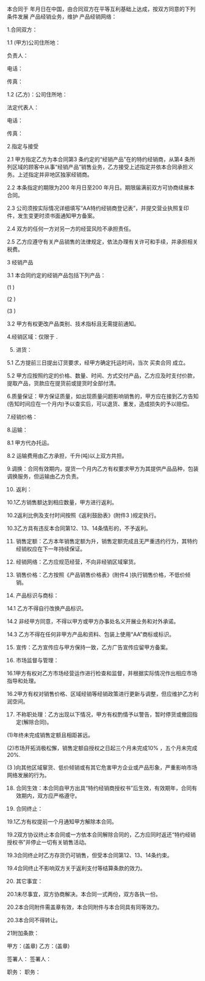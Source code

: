 
 


本合同于           年月日在中国，由合同双方在平等互利基础上达成，按双方同意的下列条件发展        产品经销业务，维护            产品经销网络：


1.合同双方：


1.1 (甲方)公司住所地：


负责人：


电话：


传真：


1.2 (乙方)：公司住所地：


法定代表人：


电话：


传真：


2.指定与接受


2.1 甲方指定乙方为本合同第3 条约定的“经销产品”在的特约经销商，从第4 条所列区域的顾客中从事“经销产品”销售业务，乙方接受上述指定并依本合同承担义务。上述指定并非地区独家经销商。


2.2 本条指定的期限为200 年月日至200 年月日。期限届满前双方可协商续展本合同。


2.3 公司须按实际情况详细填写“AA特约经销商登记表”，并提交营业执照复印件，发生变更时须书面通知甲方备案。


2.4 双方的任何一方对另一方的经营风险不承担责任。


2.5 乙方应遵守有关产品销售的法律规定，依法办理有关许可和手续，并承担相关税费。


3 经销产品


3.1 本合同约定的经销产品包括下列产品：


(1 )


(2 )


(3 )


3.2 甲方有权更改产品类别、技术指标且无需提前通知。


4.经销区域：仅限于 . 


5. 进货：


5.1 乙方提前三日提出订货要求，经甲方确定托运时间，当次
买卖合同
成立。


5.2 甲方应按照约定的价格、数量、时间、方式交付产品，乙方应及时支付价款，提取产品，货款应在提货前或提货时全部付清。


6.质量保证：甲方保证质量，如出现质量问题影响销售的，甲方应在接到乙方告知(告知时间应在一个月内)予以查实后，可以退货、重发，造成损失的予以赔偿。


7.经销价格：


8.运输：


8.1 甲方代办托运。


8.2 运输费用由乙方承担，千升(吨)以上双方共担。


9.调换：合同有效期内，提货一个月内乙方有权要求甲方为其提供产品品种，包装调换服务，但运输由乙方负责。


10. 返利：


10.1乙方销售额达到相应数量，甲方进行返利。


10.2返利比例及支付时间按照《返利鼓励表》(附件3 )规定执行。


10.3乙方具有违反本合同第12、13、14条情形的，不予返利。


11. 销售定额：乙方本年销售定额为升，销售定额完成且无严重违约行为，其特约经销权应在下一年持续保证。


12. 经销网络：乙方应规范经营，不向非经销区域窜货。


13. 销售价格：乙方按照《产品销售价格表》(附件4 )执行销售价格，不低价倾销。


14. 产品标识与商标：


14.1 乙方不得自行改换产品标识。


14.2 非经甲方同意，不得以甲方或甲方办事处名义开展业务和对外承诺。


14.3 乙方不得在任何非甲方产品和资料、包装上使用“AA”商标或标识。


15. 宣传：乙方宣传应与甲方保持一致，乙方广告宣传应留甲方备案。


16. 市场监督与管理：


16.1甲方有权对乙方市场经营运作进行检查和监督，并根据实际情况作出相应市场指导和处理。


16.2甲方有权对销售价格、区域经销等经销政策进行更新与调整，但应维护乙方利润空间。


17. 不称职处理：乙方出现以下情况，甲方有权酌情予以警告，暂时停货或撤回指定(解除合同)。


(1)年终未完成销售定额且相距甚远。


(2)市场开拓消极松懈，销售定额自授权之日起三个月未完成10% ，五个月未完成20%.


(3 )向其他区域窜货、低价倾销或有其它危害甲方企业或产品形象，严重影响市场网络发展的行为。


18. 合同生效：本合同自甲方出具“特约经销商授权书”后生效，有效期年，合同有效期内，双方应严格遵守。


19. 合同终止：


19.1乙方有权提前一个月通知甲方解除本合同。


19.2双方协议终止本合同或一方依本合同解除合同的，乙方应同时返还“特约经销授权书”并停止一切有关销售活动。


19.3合同终止时乙方存货仍可销售，但受本合同第12、13、14条约束。


19.4合同终止不影响双方关于返利支付等结算条款的效力。


20. 其它事宜：


20.1未尽事宜，双方协商解决。本合同一式两份，双方各执一份。


20.2本合同附件需盖章有效，本合同附件与本合同具有同等效力。


20.3本合同不得转让。


21附加条款：


甲方：(盖章)                       乙方：(盖章)


签署人：                           签署人：


职务：                             职务：




 


 

 
 
 
 
 
  


  
 

  


  


  
 
 
 
 

